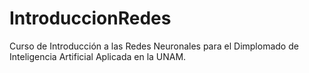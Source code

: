 # IntroduccionRedes
Curso de Introducción a las Redes Neuronales para el Dimplomado de Inteligencia Artificial Aplicada en la UNAM.
